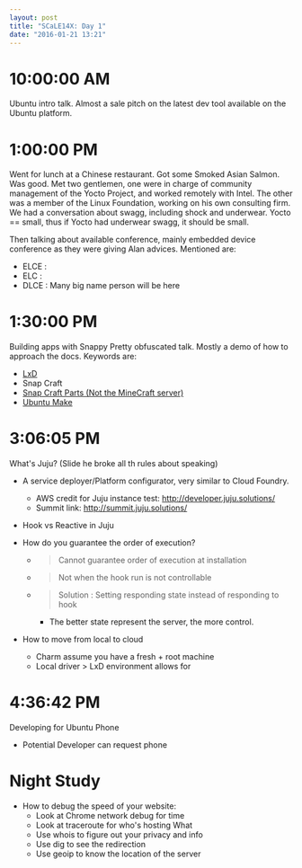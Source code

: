 ```yaml
---
layout: post
title: "SCaLE14X: Day 1"
date: "2016-01-21 13:21"
---
```


# 10:00:00 AM

Ubuntu intro talk. Almost a sale pitch on the latest dev tool available on the Ubuntu platform.

# 1:00:00 PM

Went for lunch at a Chinese restaurant. Got some Smoked Asian Salmon. Was good. Met two gentlemen, one were in charge of community management of the Yocto Project, and worked remotely with Intel. The other was a member of the Linux Foundation, working on his own consulting firm. We had a conversation about swagg, including shock and underwear. Yocto == small, thus if Yocto had underwear swagg, it should be small.

Then talking about available conference, mainly embedded device conference as they were giving Alan advices. Mentioned are:

  + ELCE   :
  + ELC    :
  + DLCE   : Many big name person will be here

# 1:30:00 PM

Building apps with Snappy
Pretty obfuscated talk. Mostly a demo of how to approach the docs. Keywords are:

  + [LxD](http://www.ubuntu.com/cloud/lxd)
  + Snap Craft
  + [Snap Craft Parts (Not the MineCraft server)](https://developer.ubuntu.com/en/snappy/build-apps/snapcraft-parts/)
  + [Ubuntu Make](https://wiki.ubuntu.com/ubuntu-make)

# 3:06:05 PM

What's Juju? (Slide he broke all th rules about speaking)

+ A service deployer/Platform configurator, very similar to Cloud Foundry.
  + AWS credit for Juju instance test: http://developer.juju.solutions/
  + Summit link: http://summit.juju.solutions/

+ Hook vs Reactive in Juju
+ How do you guarantee the order of execution?
  + > Cannot guarantee order of execution at installation
  + > Not when the hook run is not controllable
  + > Solution : Setting responding state instead of responding to hook
    + The better state represent the server, the more control.

+ How to move from local to cloud
  + Charm assume you have a fresh + root machine
  + Local driver > LxD environment allows for

# 4:36:42 PM

Developing for Ubuntu Phone

+ Potential Developer can request phone

# Night Study
+ How to debug the speed of your website:
  + Look at Chrome network debug for time
  + Look at traceroute for who's hosting What
  + Use whois to figure out your privacy and info
  + Use dig to see the redirection
  + Use geoip to know the location of the server
